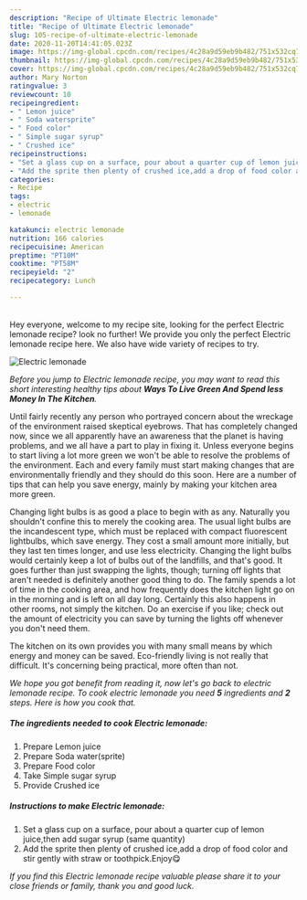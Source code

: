 ```yaml
---
description: "Recipe of Ultimate Electric lemonade"
title: "Recipe of Ultimate Electric lemonade"
slug: 105-recipe-of-ultimate-electric-lemonade
date: 2020-11-20T14:41:05.023Z
image: https://img-global.cpcdn.com/recipes/4c28a9d59eb9b482/751x532cq70/electric-lemonade-recipe-main-photo.jpg
thumbnail: https://img-global.cpcdn.com/recipes/4c28a9d59eb9b482/751x532cq70/electric-lemonade-recipe-main-photo.jpg
cover: https://img-global.cpcdn.com/recipes/4c28a9d59eb9b482/751x532cq70/electric-lemonade-recipe-main-photo.jpg
author: Mary Norton
ratingvalue: 3
reviewcount: 10
recipeingredient:
- " Lemon juice"
- " Soda watersprite"
- " Food color"
- " Simple sugar syrup"
- " Crushed ice"
recipeinstructions:
- "Set a glass cup on a surface, pour about a quarter cup of lemon juice,then add sugar syrup (same quantity)"
- "Add the sprite then plenty of crushed ice,add a drop of food color and stir gently with straw or toothpick.Enjoy😋"
categories:
- Recipe
tags:
- electric
- lemonade

katakunci: electric lemonade 
nutrition: 166 calories
recipecuisine: American
preptime: "PT10M"
cooktime: "PT58M"
recipeyield: "2"
recipecategory: Lunch

---
```

<br>
Hey everyone, welcome to my recipe site, looking for the perfect Electric lemonade recipe? look no further! We provide you only the perfect Electric lemonade recipe here. We also have wide variety of recipes to try.
<br>


![Electric lemonade](https://img-global.cpcdn.com/recipes/4c28a9d59eb9b482/751x532cq70/electric-lemonade-recipe-main-photo.jpg)

<i>Before you jump to Electric lemonade recipe, you may want to read this short interesting healthy tips about 
<strong>Ways To Live Green And Spend less Money In The Kitchen</strong>.</i>
</br>

Until fairly recently any person who portrayed concern about the wreckage of the environment raised skeptical eyebrows. That has completely changed now, since we all apparently have an awareness that the planet is having problems, and we all have a part to play in fixing it. Unless everyone begins to start living a lot more green we won't be able to resolve the problems of the environment. Each and every family must start making changes that are environmentally friendly and they should do this soon. Here are a number of tips that can help you save energy, mainly by making your kitchen area more green.

Changing light bulbs is as good a place to begin with as any. Naturally you shouldn't confine this to merely the cooking area. The usual light bulbs are the incandescent type, which must be replaced with compact fluorescent lightbulbs, which save energy. They cost a small amount more initially, but they last ten times longer, and use less electricity. Changing the light bulbs would certainly keep a lot of bulbs out of the landfills, and that's good. It goes further than just swapping the lights, though; turning off lights that aren't needed is definitely another good thing to do. The family spends a lot of time in the cooking area, and how frequently does the kitchen light go on in the morning and is left on all day long. Certainly this also happens in other rooms, not simply the kitchen. Do an exercise if you like; check out the amount of electricity you can save by turning the lights off whenever you don't need them.

The kitchen on its own provides you with many small means by which energy and money can be saved. Eco-friendly living is not really that difficult. It's concerning being practical, more often than not.


<i>We hope you got benefit from reading it, now let's go back to electric lemonade recipe. To cook electric lemonade you need <strong>5</strong> ingredients and <strong>2</strong> steps. Here is how you cook that.
</i>

##### The ingredients needed to cook Electric lemonade:

1. Prepare  Lemon juice
1. Prepare  Soda water(sprite)
1. Prepare  Food color
1. Take  Simple sugar syrup
1. Provide  Crushed ice


##### Instructions to make Electric lemonade:

1. Set a glass cup on a surface, pour about a quarter cup of lemon juice,then add sugar syrup (same quantity)
1. Add the sprite then plenty of crushed ice,add a drop of food color and stir gently with straw or toothpick.Enjoy😋


<i>If you find this Electric lemonade recipe valuable please share it to your close friends or family, thank you and good luck.</i>
